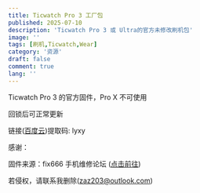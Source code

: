 ```yaml
---
title: Ticwatch Pro 3 工厂包
published: 2025-07-10
description: 'Ticwatch Pro 3 或 Ultra的官方未修改刷机包'
image: ''
tags: [刷机,Ticwatch,Wear]
category: '资源'
draft: false 
comment: true
lang: ''
---
```


Ticwatch Pro 3 的官方固件，Pro X 不可使用

回锁后可正常更新

链接([百度云](https://pan.baidu.com/s/1rBC2QV5TH2YYHln-YqdTnA))提取码: lyxy 

感谢：

固件来源：fix666 手机维修论坛
([点击前往](https://fix666.com/forum.php?mod=viewthread&tid=168))

若侵权，请联系我删除(zaz203@outlook.com)

